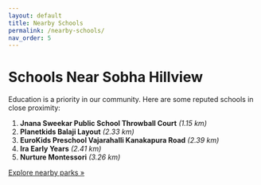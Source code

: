```yaml
---
layout: default
title: Nearby Schools
permalink: /nearby-schools/
nav_order: 5
---
```


# Schools Near Sobha Hillview

Education is a priority in our community. Here are some reputed schools in close proximity:

1. **Jnana Sweekar Public School Throwball Court** *(1.15 km)*
2. **Planetkids Balaji Layout** *(2.33 km)*
3. **EuroKids Preschool Vajarahalli Kanakapura Road** *(2.39 km)*
4. **Ira Early Years** *(2.41 km)*
5. **Nurture Montessori** *(3.26 km)*

[Explore nearby parks »](/nearby-parks/)
